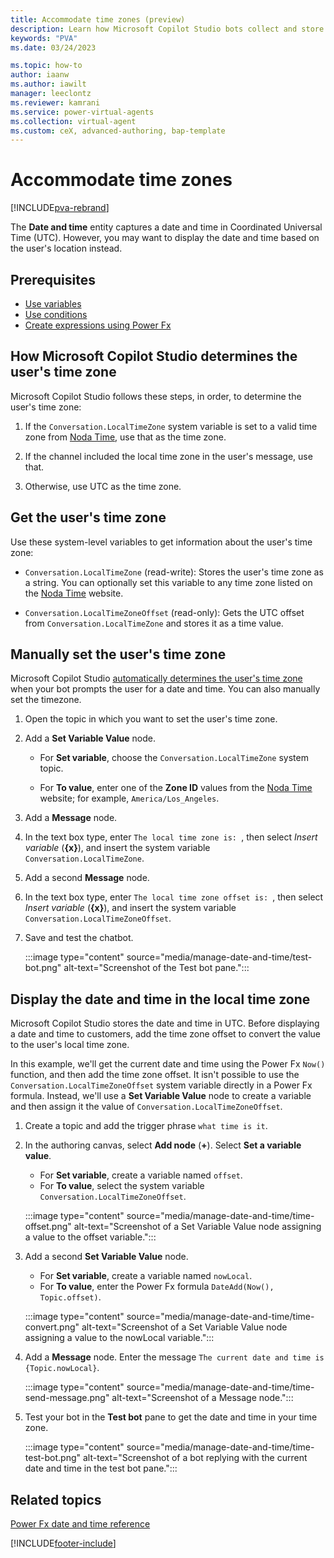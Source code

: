 ```yaml
---
title: Accommodate time zones (preview)
description: Learn how Microsoft Copilot Studio bots collect and store date and time. Learn how to adjust the user's time zone and to display dates and times correctly in their time zone.
keywords: "PVA"
ms.date: 03/24/2023

ms.topic: how-to
author: iaanw
ms.author: iawilt
manager: leeclontz
ms.reviewer: kamrani
ms.service: power-virtual-agents
ms.collection: virtual-agent
ms.custom: ceX, advanced-authoring, bap-template
---
```


# Accommodate time zones

[!INCLUDE[pva-rebrand](includes/pva-rebrand.md)]

The **Date and time** entity captures a date and time in Coordinated Universal Time (UTC). However, you may want to display the date and time based on the user's location instead.

## Prerequisites

- [Use variables](authoring-variables.md)
- [Use conditions](authoring-using-conditions.md)
- [Create expressions using Power Fx](advanced-power-fx.md)

## How Microsoft Copilot Studio determines the user's time zone

Microsoft Copilot Studio follows these steps, in order, to determine the user's time zone:

1. If the `Conversation.LocalTimeZone` system variable is set to a valid time zone from [Noda Time][], use that as the time zone.

1. If the channel included the local time zone in the user's message, use that.

1. Otherwise, use UTC as the time zone.

## Get the user's time zone

Use these system-level variables to get information about the user's time zone:

- `Conversation.LocalTimeZone` (read-write): Stores the user's time zone as a string. You can optionally set this variable to any time zone listed on the [Noda Time][] website.

- `Conversation.LocalTimeZoneOffset` (read-only): Gets the UTC offset from `Conversation.LocalTimeZone` and stores it as a time value.

[Noda Time]: https://nodatime.org/timezones

## Manually set the user's time zone

Microsoft Copilot Studio [automatically determines the user's time zone](#how-power-virtual-agents-determines-the-users-time-zone) when your bot prompts the user for a date and time. You can also manually set the timezone.

1. Open the topic in which you want to set the user's time zone.

1. Add a **Set Variable Value** node.

    - For **Set variable**, choose the `Conversation.LocalTimeZone` system topic.

    - For **To value**, enter one of the **Zone ID** values from the [Noda Time][] website; for example, `America/Los_Angeles`.

1. Add a **Message** node.

1. In the text box type, enter `The local time zone is: `, then select _Insert variable_ (**{x}**), and insert the system variable `Conversation.LocalTimeZone`.

1. Add a second **Message** node.

1. In the text box type, enter `The local time zone offset is: `, then select _Insert variable_ (**{x}**), and insert the system variable `Conversation.LocalTimeZoneOffset`.

1. Save and test the chatbot.

    :::image type="content" source="media/manage-date-and-time/test-bot.png" alt-text="Screenshot of the Test bot pane.":::

## Display the date and time in the local time zone

Microsoft Copilot Studio stores the date and time in UTC. Before displaying a date and time to customers, add the time zone offset to convert the value to the user's local time zone.

In this example, we'll get the current date and time using the Power Fx `Now()` function, and then add the time zone offset. It isn't possible to use the `Conversation.LocalTimeZoneOffset` system variable directly in a Power Fx formula. Instead, we'll use a **Set Variable Value** node to create a variable and then assign it the value of `Conversation.LocalTimeZoneOffset`.

1. Create a topic and add the trigger phrase `what time is it`.

1. In the authoring canvas, select **Add node** (**+**). Select **Set a variable value**.

    - For **Set variable**, create a variable named `offset`.
    - For **To value**, select the system variable `Conversation.LocalTimeZoneOffset`.

    :::image type="content" source="media/manage-date-and-time/time-offset.png" alt-text="Screenshot of a Set Variable Value node assigning a value to the offset variable.":::

1. Add a second **Set Variable Value** node.

    - For **Set variable**, create a variable named `nowLocal`.
    - For **To value**, enter the Power Fx formula `DateAdd(Now(), Topic.offset)`.

    :::image type="content" source="media/manage-date-and-time/time-convert.png" alt-text="Screenshot of a Set Variable Value node assigning a value to the nowLocal variable.":::

1. Add a **Message** node. Enter the message `The current date and time is {Topic.nowLocal}`.

    :::image type="content" source="media/manage-date-and-time/time-send-message.png" alt-text="Screenshot of a Message node.":::

1. Test your bot in the **Test bot** pane to get the date and time in your time zone.

    :::image type="content" source="media/manage-date-and-time/time-test-bot.png" alt-text="Screenshot of a bot replying with the current date and time in the test bot pane.":::

## Related topics

[Power Fx date and time reference](/power-platform/power-fx/data-types#date-time-and-datetime)

[!INCLUDE[footer-include](includes/footer-banner.md)]

